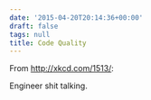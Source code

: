 ```yaml
---
date: '2015-04-20T20:14:36+00:00'
draft: false
tags: null
title: Code Quality
---
```


From http://xkcd.com/1513/:

Engineer shit talking.
